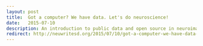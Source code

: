 ```yaml
---
layout: post
title:  Got a computer? We have data. Let's do neuroscience!
date:   2015-07-10
description: An introduction to public data and open source in neuroimaging.
redirect: http://neuwritesd.org/2015/07/10/got-a-computer-we-have-data-lets-do-neuroscience/
---
```

